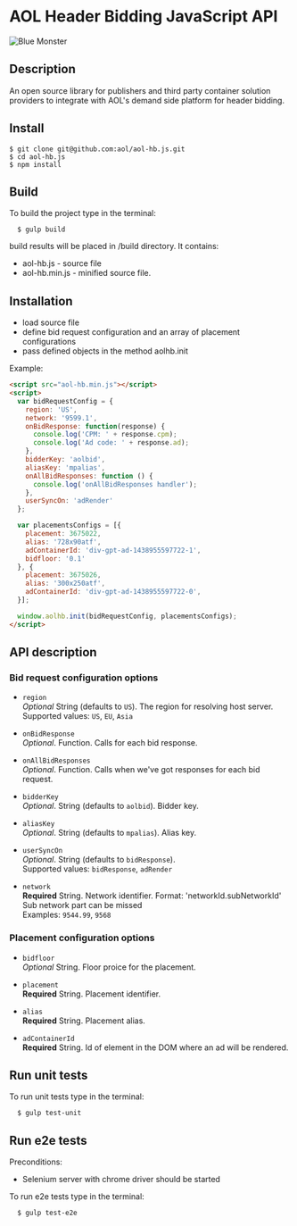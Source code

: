 # AOL Header Bidding JavaScript API

![](https://dl.dropboxusercontent.com/u/71280/AOLBlueMonster.png "Blue Monster")

## Description
  An open source library for publishers and third party container solution providers to integrate with AOL's demand side platform for header bidding.

## Install

    $ git clone git@github.com:aol/aol-hb.js.git
    $ cd aol-hb.js
    $ npm install
    
## Build

To build the project type in the terminal:
    
      $ gulp build
         
build results will be placed in /build directory. It contains:
- aol-hb.js - source file
- aol-hb.min.js - minified source file.

## Installation

- load source file
- define bid request configuration and an array of placement configurations
- pass defined objects in the method aolhb.init

Example:

```html
<script src="aol-hb.min.js"></script>
<script>
  var bidRequestConfig = {
    region: 'US',
    network: '9599.1',
    onBidResponse: function(response) {
      console.log('CPM: ' + response.cpm);
      console.log('Ad code: ' + response.ad);
    },
    bidderKey: 'aolbid',
    aliasKey: 'mpalias',
    onAllBidResponses: function () {
      console.log('onAllBidResponses handler');
    },
    userSyncOn: 'adRender'
  };

  var placementsConfigs = [{
    placement: 3675022,
    alias: '728x90atf',
    adContainerId: 'div-gpt-ad-1438955597722-1',
    bidfloor: '0.1'
  }, {
    placement: 3675026,
    alias: '300x250atf',
    adContainerId: 'div-gpt-ad-1438955597722-0',
  }];

  window.aolhb.init(bidRequestConfig, placementsConfigs);
</script>
```       


## API description

### Bid request configuration options

- `region`  
  *Optional* String (defaults to `US`). The region for resolving host server.  
  Supported values: `US`, `EU`, `Asia`
  
- `onBidResponse`  
  *Optional*. Function. Сalls for each bid response.
  
- `onAllBidResponses`  
  *Optional*. Function. Сalls when we've got responses for each bid request.
  
- `bidderKey`  
  *Optional*. String (defaults to `aolbid`). Bidder key. 
  
- `aliasKey`  
  *Optional*. String (defaults to `mpalias`). Alias key.
  
- `userSyncOn`  
  *Optional*. String (defaults to `bidResponse`).  
  Supported values: `bidResponse`, `adRender` 
    
- `network`  
  **Required** String. Network identifier.
  Format: 'networkId.subNetworkId'  
  Sub network part can be missed  
  Examples: `9544.99`, `9568`
  
### Placement configuration options

- `bidfloor`  
  *Optional* String. Floor proice for the placement. 

- `placement`  
  **Required** String. Placement identifier.

- `alias`  
  **Required** String. Placement alias.
  
- `adContainerId`  
  **Required** String. Id of element in the DOM where an ad will be rendered.
  
## Run unit tests

To run unit tests type in the terminal:
    
      $ gulp test-unit
               
## Run e2e tests

Preconditions: 
- Selenium server with chrome driver should be started

To run e2e tests type in the terminal:
    
      $ gulp test-e2e

